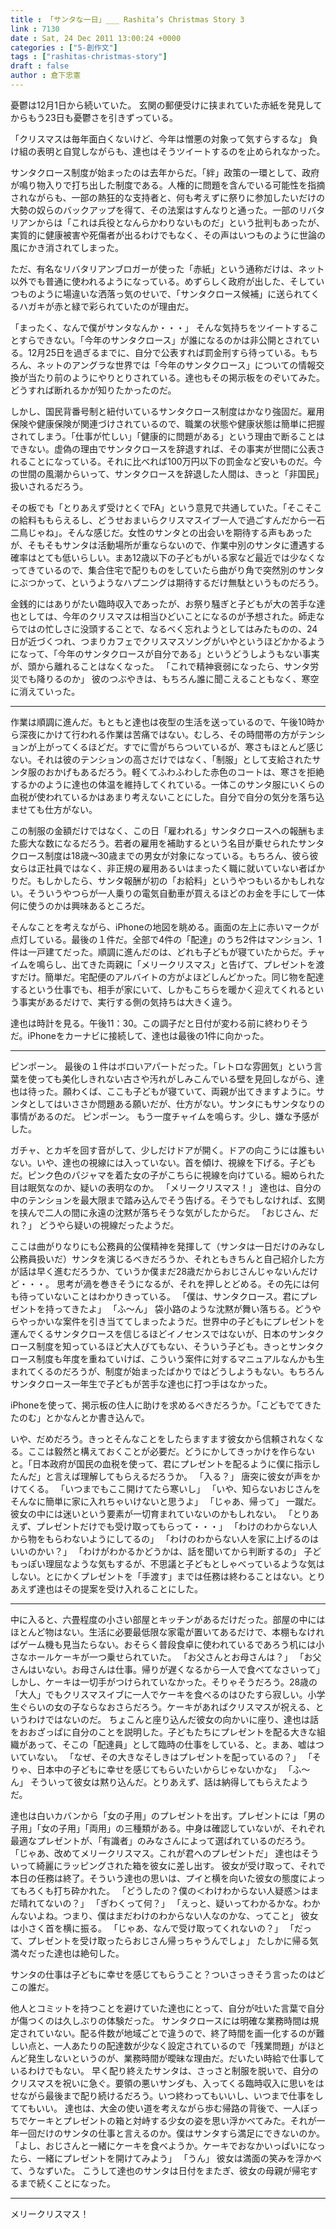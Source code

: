 ```yaml
---
title : 「サンタな一日」___ Rashita’s Christmas Story 3
link : 7130
date : Sat, 24 Dec 2011 13:00:24 +0000
categories : ["5-創作文"]
tags : ["rashitas-christmas-story"]
draft : false
author : 倉下忠憲
---
```


憂鬱は12月1日から続いていた。
玄関の郵便受けに挟まれていた赤紙を発見してからもう23日も憂鬱さを引きずっている。

「クリスマスは毎年面白くないけど、今年は憎悪の対象って気すらするな」
負け組の表明と自覚しながらも、達也はそうツイートするのを止められなかった。

サンタクロース制度が始まったのは去年からだ。「絆」政策の一環として、政府が鳴り物入りで打ち出した制度である。人権的に問題を含んでいる可能性を指摘されながらも、一部の熱狂的な支持者と、何も考えずに祭りに参加したいだけの大勢の奴らのバックアップを得て、その法案はすんなりと通った。一部のリバタリアンからは「これは兵役となんらかわりないものだ」という批判もあったが、実質的に健康被害や死傷者が出るわけでもなく、その声はいつものように世論の風にかき消されてしまった。

ただ、有名なリバタリアンブロガーが使った「赤紙」という通称だけは、ネット以外でも普通に使われるようになっている。めずらしく政府が出した、そしていつものように場違いな洒落っ気のせいで、「サンタクロース候補」に送られてくるハガキが赤と緑で彩られていたのが理由だ。

「まったく、なんで僕がサンタなんか・・・」
そんな気持ちをツイートすることすらできない。「今年のサンタクロース」が誰になるのかは非公開とされている。12月25日を過ぎるまでに、自分で公表すれば罰金刑すら待っている。もちろん、ネットのアングラな世界では「今年のサンタクロース」についての情報交換が当たり前のようにやりとりされている。達也もその掲示板をのぞいてみた。どうすれば断れるかが知りたかったのだ。

しかし、国民背番号制と紐付いているサンタクロース制度はかなり強固だ。雇用保険や健康保険が関連づけされているので、職業の状態や健康状態は簡単に把握されてしまう。「仕事が忙しい」「健康的に問題がある」という理由で断ることはできない。虚偽の理由でサンタクロースを辞退すれば、その事実が世間に公表されることになっている。それに比べれば100万円以下の罰金など安いものだ。今の世間の風潮からいって、サンタクロースを辞退した人間は、きっと「非国民」扱いされるだろう。

その板でも「とりあえず受けとくでFA」という意見で共通していた。「そこそこの給料ももらえるし、どうせおまいらクリスマスイブ一人で過ごすんだから一石二鳥じゃね」。そんな感じだ。女性のサンタとの出会いを期待する声もあったが、そもそもサンタは活動場所が重ならないので、作業中別のサンタに遭遇する確率はとても低いらしい。まあ12歳以下の子どもがいる家など最近では少なくなってきているので、集合住宅で配りものをしていたら曲がり角で突然別のサンタにぶつかって、というようなハプニングは期待するだけ無駄というものだろう。

金銭的にはありがたい臨時収入であったが、お祭り騒ぎと子どもが大の苦手な達也としては、今年のクリスマスは相当ひどいことになるのが予想された。師走ならではの忙しさに没頭することで、なるべく忘れようとしてはみたものの、24日が近づくつれ、つまりカフェでクリスマスソングがいやというほどかかるようになって、「今年のサンタクロースが自分である」というどうしようもない事実が、頭から離れることはなくなった。
「これで精神衰弱になったら、サンタ労災でも降りるのか」
彼のつぶやきは、もちろん誰に聞こえることもなく、寒空に消えていった。

----------------------------
作業は順調に進んだ。もともと達也は夜型の生活を送っているので、午後10時から深夜にかけて行われる作業は苦痛ではない。むしろ、その時間帯の方がテンションが上がってくるほどだ。すでに雪がちらついているが、寒さもほとんど感じない。それは彼のテンションの高さだけではなく、「制服」として支給されたサンタ服のおかげもあるだろう。軽くてふわふわした赤色のコートは、寒さを拒絶するかのように達也の体温を維持してくれている。一体このサンタ服にいくらの血税が使われているかはあまり考えないことにした。自分で自分の気分を落ち込ませても仕方がない。

この制服の金額だけではなく、この日「雇われる」サンタクロースへの報酬もまた膨大な数になるだろう。若者の雇用を補助するという名目が乗せられたサンタクロース制度は18歳〜30歳までの男女が対象になっている。もちろん、彼ら彼女らは正社員ではなく、非正規の雇用あるいはまったく職に就いていない者ばかりだ。もしかしたら、サンタ報酬が初の「お給料」というやつもいるかもしれない。そういうやつらが一人乗りの電気自動車が買えるほどのお金を手にして一体何に使うのかは興味あるところだ。

そんなことを考えながら、iPhoneの地図を眺める。画面の左上に赤いマークが点灯している。最後の１件だ。全部で4件の「配達」のうち2件はマンション、1件は一戸建てだった。順調に進んだのは、どれも子どもが寝ていたからだ。チャイムを鳴らし、出てきた両親に「メリークリスマス」と告げて、プレゼントを渡すだけ。簡単だ。宅配便のアルバイトの方がよほどしんどかった。同じ物を配達するという仕事でも、相手が家にいて、しかもこちらを暖かく迎えてくれるという事実があるだけで、実行する側の気持ちは大きく違う。

達也は時計を見る。午後11：30。この調子だと日付が変わる前に終わりそうだ。iPhoneをカーナビに接続して、達也は最後の1件に向かった。

----------------------------

ピンポーン。
最後の１件はボロいアパートだった。「レトロな雰囲気」という言葉を使っても美化しきれない古さや汚れがしみこんでいる壁を見回しながら、達也は待った。願わくば、ここも子どもが寝ていて、両親が出てきますように。サンタとしてはいささか問題ある願いだが、仕方がない。サンタにもサンタなりの事情があるのだ。
ピンポーン。
もう一度チャイムを鳴らす。少し、嫌な予感がした。

ガチャ、とカギを回す音がして、少しだけドアが開く。ドアの向こうには誰もいない。いや、達也の視線には入っていない。首を傾け、視線を下げる。子どもだ。ピンク色のパジャマを着た女の子がこちらに視線を向けている。細められた目は眠気なのか、疑いの表明なのか。
「メリークリスマス！」
達也は、自分の中のテンションを最大限まで踏み込んでそう告げる。そうでもしなければ、玄関を挟んで二人の間に永遠の沈黙が落ちそうな気がしたからだ。
「おじさん、だれ？」
どうやら疑いの視線だったようだ。

ここは曲がりなりにも公務員的公僕精神を発揮して（サンタは一日だけのみなし公務員扱いだ）サンタを演じるべきだろうか、それともきちんと自己紹介した方が話は早く進むだろうか、ていうか僕まだ28歳だからおじさんじゃないんだけど・・・。
思考が渦を巻きそうになるが、それを押しとどめる。その先には何も待っていないことはわかりきっている。
「僕は、サンタクロース。君にプレゼントを持ってきたよ」
「ふ〜ん」
袋小路のような沈黙が舞い落ちる。どうやらやっかいな案件を引き当ててしまったようだ。世界中の子どもにプレゼントを運んでくるサンタクロースを信じるほどイノセンスではないが、日本のサンタクロース制度を知っているほど大人びてもない、そういう子ども。きっとサンタクロース制度も年度を重ねていけば、こういう案件に対するマニュアルなんかも生まれてくるのだろうが、制度が始まったばかりではどうしようもない。もちろんサンタクロース一年生で子どもが苦手な達也に打つ手はなかった。

iPhoneを使って、掲示板の住人に助けを求めるべきだろうか。「こどもでてきた たのむ」とかなんとか書き込んで。

いや、だめだろう。きっとそんなことをしたらますます彼女から信頼されなくなる。ここは毅然と構えておくことが必要だ。どうにかしてきっかけを作らないと。「日本政府が国民の血税を使って、君にプレゼントを配るように僕に指示したんだ」と言えば理解してもらえるだろうか。
「入る？」
唐突に彼女が声をかけてくる。
「いつまでもここ開けてたら寒いし」
「いや、知らないおじさんをそんなに簡単に家に入れちゃいけないと思うよ」
「じゃあ、帰って」
一蹴だ。彼女の中には迷いという要素が一切育まれていないのかもしれない。
「とりあえず、プレゼントだけでも受け取ってもらって・・・」
「わけのわからない人から物をもらわないようにしてるの」
「わけのわからない人を家に上げるのはいいのかい？」
「わけがわかるかどうかは、話を聞いてから判断するの」
子どもっぽい理屈なような気もするが、不思議と子どもとしゃべっているような気はしない。とにかくプレゼントを「手渡す」までは任務は終わることはない。とりあえず達也はその提案を受け入れることにした。

----------------------------

中に入ると、六畳程度の小さい部屋とキッチンがあるだけだった。部屋の中にはほとんど物はない。生活に必要最低限な家電が置いてあるだけで、本棚もなければゲーム機も見当たらない。おそらく普段食卓に使われているであろう机には小さなホールケーキが一つ乗せられていた。
「お父さんとお母さんは？」
「お父さんはいない。お母さんは仕事。帰りが遅くなるから一人で食べてなさいって」
しかし、ケーキは一切手がつけられていなかった。そりゃそうだろう。28歳の「大人」でもクリスマスイブに一人でケーキを食べるのはひたすら寂しい。小学生ぐらいの女の子ならなおさらだろう。ケーキがあればクリスマスが祝える、というわけではないのだ。
ちょこんと座り込んだ彼女の向かいに座り、達也は話をおおざっぱに自分のことを説明した。子どもたちにプレゼントを配る大きな組織があって、そこの「配達員」として臨時の仕事をしている、と。まあ、嘘はついていない。
「なぜ、その大きなそしきはプレゼントを配っているの？」
「そりゃ、日本中の子どもに幸せを感じてもらいたいからじゃないかな」
「ふ〜ん」
そういって彼女は黙り込んだ。とりあえず、話は納得してもらえたようだ。

達也は白いカバンから「女の子用」のプレゼントを出す。プレゼントには「男の子用」「女の子用」「両用」の三種類がある。中身は確認していないが、それぞれ最適なプレゼントが、「有識者」のみなさんによって選ばれているのだろう。
「じゃあ、改めてメリークリスマス。これが君へのプレゼントだ」
達也はそういって綺麗にラッピングされた箱を彼女に差し出す。
彼女が受け取って、それで本日の任務は終了。そういう達也の思いは、プイと横を向いた彼女の態度によってもろくも打ち砕かれた。
「どうしたの？僕の＜わけわからない人疑惑＞はまだ晴れてないの？」
「ぎわくって何？」
「えっと、疑いってわかるかな。わかんないよね。つまり、僕はまだわけのわからない人なのかな、ってこと」
彼女は小さく首を横に振る。
「じゃあ、なんで受け取ってくれないの？」
「だって、プレゼントを受け取ったらおじさん帰っちゃうんでしょ」
たしかに帰る気満々だった達也は絶句した。

サンタの仕事は子どもに幸せを感じてもらうこと？ついさっきそう言ったのはどこの誰だ。

他人とコミットを持つことを避けていた達也にとって、自分が吐いた言葉で自分が傷つくのは久しぶりの体験だった。
サンタクロースには明確な業務時間は規定されていない。配る件数が地域ごとで違うので、終了時間を画一化するのが難しい点と、一人あたりの配達数が少なく設定されているので「残業問題」がほとんど発生しないというのが、業務時間が曖昧な理由だ。だいたい時給で仕事しているわけでもない。
早く配り終えたサンタは、さっさと制服を脱いで、自分のクリスマスを祝いに急ぐ。要領の悪いサンダも、入ってくる臨時収入に思いをはせながら最後まで配り続けるだろう。いつ終わってもいいし、いつまで仕事をしててもいい。
達也は、大金の使い道を考えながら歩む帰路の背後で、一人ぼっちでケーキとプレゼントの箱と対峙する少女の姿を思い浮かべてみた。それが一年一回だけのサンタの仕事と言えるのか。僕はサンタすら満足にできないのか。
「よし、おじさんと一緒にケーキを食べようか。ケーキでおなかいっぱいになったら、一緒にプレゼントを開けてみよう」
「うん」
彼女は満面の笑みを浮かべて、うなずいた。
こうして達也のサンタは日付をまたぎ、彼女の母親が帰宅するまで続くことになった。

----------------------------
メリークリスマス！
